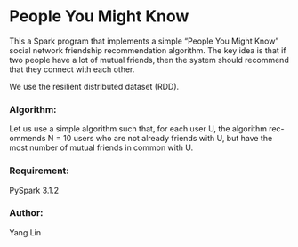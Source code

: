 # People You Might Know #
This a Spark program that implements a simple “People You Might Know” social network friendship recommendation algorithm. The key idea is that if two people have a lot of mutual friends, then the system should recommend that they connect with each other.

We use the resilient distributed dataset (RDD).
### Algorithm: 
Let us use a simple algorithm such that, for each user U, the algorithm rec- ommends N = 10 users who are not already friends with U, but have the most number of mutual friends in common with U.

### Requirement: 
PySpark 3.1.2

### Author: 
Yang Lin

